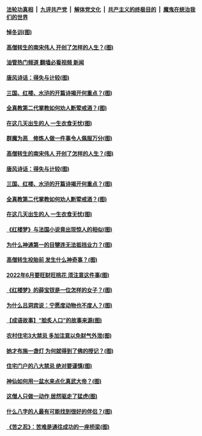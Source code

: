 ####  [法轮功真相](../../../../basic/blob/master/README.md?t=06120232) &nbsp;|&nbsp; [九评共产党](../../../../9ping.md/blob/master/README.md?t=06120232) &nbsp;|&nbsp; [解体党文化](../../../../jtdwh.md/blob/master/README.md?t=06120232)  &nbsp;|&nbsp; [共产主义的终极目的](../../../../gczydzjmd.md/blob/master/README.md?t=06120232) &nbsp;|&nbsp; [魔鬼在统治我们的世界](../../../../mgztzwmdsj.md/blob/master/README.md?t=06120232) 

#### [悼冬训(图)](../pages/p7/1008861.md?t=06120232) 

#### [高僧转生的南宋伟人 开创了怎样的人生？(图)](../pages/p7/1008578.md?t=06120232) 

#### [油管热门频道 翻墙必看视频 新闻](http://45.76.130.85:81/youtube.html?06120232)

#### [唐风诗话：得失与计较(图)](../pages/p7/1008859.md?t=06120232) 

#### [三国、红楼、水浒的开篇诗揭开何重点？(图)](../pages/p7/1008685.md?t=06120232) 

#### [全真教第二代掌教如何劝人断荤戒酒？(图)](../pages/p7/1007635.md?t=06120232) 

#### [在这几天出生的人 一生衣食无忧(图)](../pages/p7/1008699.md?t=06120232) 

#### [群魔为恶　修炼人做一件事令人佩服万分(图)](../pages/p7/1008801.md?t=06120232) 

#### [高僧转生的南宋伟人 开创了怎样的人生？(图)](../pages/p7/1008578.md?t=06120232) 

#### [唐风诗话：得失与计较(图)](../pages/p7/1008859.md?t=06120232) 

#### [三国、红楼、水浒的开篇诗揭开何重点？(图)](../pages/p7/1008685.md?t=06120232) 

#### [全真教第二代掌教如何劝人断荤戒酒？(图)](../pages/p7/1007635.md?t=06120232) 

#### [在这几天出生的人 一生衣食无忧(图)](../pages/p7/1008699.md?t=06120232) 

#### [《红楼梦》与法国小说竟出现惊人的相似(图)](../pages/p7/1007445.md?t=06120232) 

#### [为什么神通第一的目犍连无法抵挡业力？(图)](../pages/p7/1005240.md?t=06120232) 

#### [高僧转生投胎前 发生什么神奇事？(图)](../pages/p7/1008205.md?t=06120232) 

#### [2022年6月要旺财旺桃花 须注意这件事(图)](../pages/p7/1008696.md?t=06120232) 

#### [《红楼梦》的薛宝钗是一位怎样的女子？(图)](../pages/p7/1008532.md?t=06120232) 

#### [为什么吕洞宾说：宁愿度动物也不度人？(图)](../pages/p7/1005920.md?t=06120232) 

#### [【成语故事】“脍炙人口”的故事来源(图)](../pages/p7/1008397.md?t=06120232) 

#### [农村住宅3大禁忌 多加注意以免财气外泄(图)](../pages/p7/1005887.md?t=06120232) 

#### [她才布施一盏灯 为何就得到了佛的授记？(图)](../pages/p7/1007620.md?t=06120232) 

#### [住宅门户的八大禁忌 绝对要谨慎(图)](../pages/p7/1005797.md?t=06120232) 

#### [神仙如何用一盆水来点化真武大帝？(图)](../pages/p7/1007623.md?t=06120232) 

#### [这僧人只做一动作 居然驱走了猛虎(图)](../pages/p7/1007820.md?t=06120232) 

#### [什么八字的人最有可能找到很好的伴侣？(图)](../pages/p7/1004508.md?t=06120232) 

#### [《苦之忍》：苦难是通往成功的一座桥梁(图)](../pages/p7/1008344.md?t=06120232) 

<img src='http://gfw-breaker.win/goodnews/indexes/p7.md' width='0px' height='0px'/>
